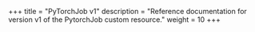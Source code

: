 +++
title = "PyTorchJob v1"
description = "Reference documentation for version v1 of the PytorchJob custom resource."
weight = 10
+++
